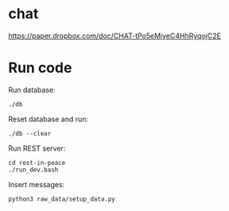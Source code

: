 # chat

https://paper.dropbox.com/doc/CHAT-tPo5eMiyeC4HhRyqojC2E

# Run code

Run database:
```
./db
```

Reset database and run:
```
./db --clear
```

Run REST server:
```
cd rest-in-peace
./run_dev.bash
```

Insert messages:
```
python3 raw_data/setup_data.py
```
